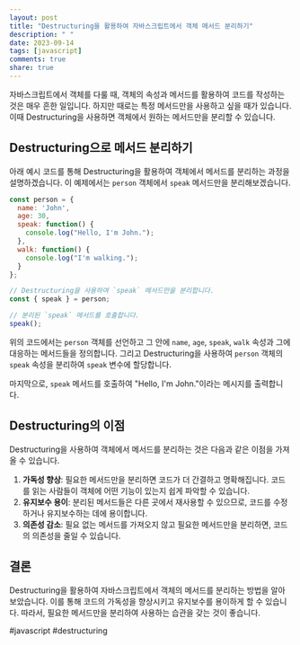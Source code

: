 ```yaml
---
layout: post
title: "Destructuring을 활용하여 자바스크립트에서 객체 메서드 분리하기"
description: " "
date: 2023-09-14
tags: [javascript]
comments: true
share: true
---
```


자바스크립트에서 객체를 다룰 때, 객체의 속성과 메서드를 활용하여 코드를 작성하는 것은 매우 흔한 일입니다. 하지만 때로는 특정 메서드만을 사용하고 싶을 때가 있습니다. 이때 Destructuring을 사용하면 객체에서 원하는 메서드만을 분리할 수 있습니다.

## Destructuring으로 메서드 분리하기

아래 예시 코드를 통해 Destructuring을 활용하여 객체에서 메서드를 분리하는 과정을 설명하겠습니다. 이 예제에서는 `person` 객체에서 `speak` 메서드만을 분리해보겠습니다.

```javascript
const person = {
  name: 'John',
  age: 30,
  speak: function() {
    console.log("Hello, I'm John.");
  },
  walk: function() {
    console.log("I'm walking.");
  }
};

// Destructuring을 사용하여 `speak` 메서드만을 분리합니다.
const { speak } = person;

// 분리된 `speak` 메서드를 호출합니다.
speak();
```

위의 코드에서는 `person` 객체를 선언하고 그 안에 `name`, `age`, `speak`, `walk` 속성과 그에 대응하는 메서드들을 정의합니다. 그리고 Destructuring을 사용하여 `person` 객체의 `speak` 속성을 분리하여 `speak` 변수에 할당합니다.

마지막으로, `speak` 메서드를 호출하여 "Hello, I'm John."이라는 메시지를 출력합니다.

## Destructuring의 이점

Destructuring을 사용하여 객체에서 메서드를 분리하는 것은 다음과 같은 이점을 가져올 수 있습니다.

1. **가독성 향상**: 필요한 메서드만을 분리하면 코드가 더 간결하고 명확해집니다. 코드를 읽는 사람들이 객체에 어떤 기능이 있는지 쉽게 파악할 수 있습니다.
2. **유지보수 용이**: 분리된 메서드들은 다른 곳에서 재사용할 수 있으므로, 코드를 수정하거나 유지보수하는 데에 용이합니다.
3. **의존성 감소**: 필요 없는 메서드를 가져오지 않고 필요한 메서드만을 분리하면, 코드의 의존성을 줄일 수 있습니다.

## 결론

Destructuring을 활용하여 자바스크립트에서 객체의 메서드를 분리하는 방법을 알아보았습니다. 이를 통해 코드의 가독성을 향상시키고 유지보수를 용이하게 할 수 있습니다. 따라서, 필요한 메서드만을 분리하여 사용하는 습관을 갖는 것이 좋습니다.

#javascript #destructuring